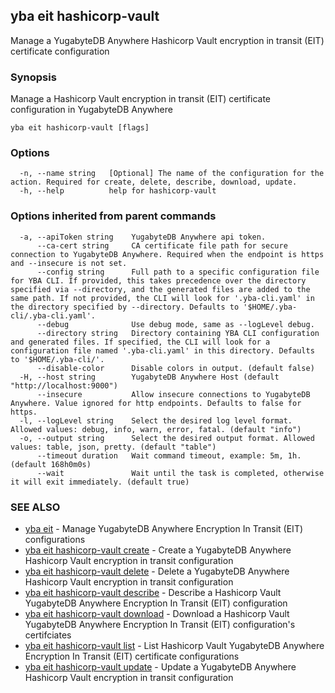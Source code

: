 ## yba eit hashicorp-vault

Manage a YugabyteDB Anywhere Hashicorp Vault encryption in transit (EIT) certificate configuration

### Synopsis

Manage a Hashicorp Vault encryption in transit (EIT) certificate configuration in YugabyteDB Anywhere

```
yba eit hashicorp-vault [flags]
```

### Options

```
  -n, --name string   [Optional] The name of the configuration for the action. Required for create, delete, describe, download, update.
  -h, --help          help for hashicorp-vault
```

### Options inherited from parent commands

```
  -a, --apiToken string    YugabyteDB Anywhere api token.
      --ca-cert string     CA certificate file path for secure connection to YugabyteDB Anywhere. Required when the endpoint is https and --insecure is not set.
      --config string      Full path to a specific configuration file for YBA CLI. If provided, this takes precedence over the directory specified via --directory, and the generated files are added to the same path. If not provided, the CLI will look for '.yba-cli.yaml' in the directory specified by --directory. Defaults to '$HOME/.yba-cli/.yba-cli.yaml'.
      --debug              Use debug mode, same as --logLevel debug.
      --directory string   Directory containing YBA CLI configuration and generated files. If specified, the CLI will look for a configuration file named '.yba-cli.yaml' in this directory. Defaults to '$HOME/.yba-cli/'.
      --disable-color      Disable colors in output. (default false)
  -H, --host string        YugabyteDB Anywhere Host (default "http://localhost:9000")
      --insecure           Allow insecure connections to YugabyteDB Anywhere. Value ignored for http endpoints. Defaults to false for https.
  -l, --logLevel string    Select the desired log level format. Allowed values: debug, info, warn, error, fatal. (default "info")
  -o, --output string      Select the desired output format. Allowed values: table, json, pretty. (default "table")
      --timeout duration   Wait command timeout, example: 5m, 1h. (default 168h0m0s)
      --wait               Wait until the task is completed, otherwise it will exit immediately. (default true)
```

### SEE ALSO

* [yba eit](yba_eit.md)	 - Manage YugabyteDB Anywhere Encryption In Transit (EIT) configurations
* [yba eit hashicorp-vault create](yba_eit_hashicorp-vault_create.md)	 - Create a YugabyteDB Anywhere Hashicorp Vault encryption in transit configuration
* [yba eit hashicorp-vault delete](yba_eit_hashicorp-vault_delete.md)	 - Delete a YugabyteDB Anywhere Hashicorp Vault encryption in transit configuration
* [yba eit hashicorp-vault describe](yba_eit_hashicorp-vault_describe.md)	 - Describe a Hashicorp Vault YugabyteDB Anywhere Encryption In Transit (EIT) configuration
* [yba eit hashicorp-vault download](yba_eit_hashicorp-vault_download.md)	 - Download a Hashicorp Vault YugabyteDB Anywhere Encryption In Transit (EIT) configuration's certifciates
* [yba eit hashicorp-vault list](yba_eit_hashicorp-vault_list.md)	 - List Hashicorp Vault YugabyteDB Anywhere Encryption In Transit (EIT) certificate configurations
* [yba eit hashicorp-vault update](yba_eit_hashicorp-vault_update.md)	 - Update a YugabyteDB Anywhere Hashicorp Vault encryption in transit configuration

